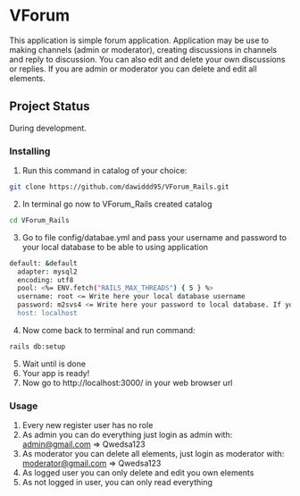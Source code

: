 # VForum

This application is simple forum application. Application may be use to making channels (admin or moderator), creating discussions in channels and reply to discussion. You can also edit and delete your own discussions or replies. If you are admin or moderator you can delete and edit all elements.

## Project Status

During development.

### Installing

1. Run this command in catalog of your choice: 
```bash
git clone https://github.com/dawiddd95/VForum_Rails.git
```
2. In terminal go now to VForum_Rails created catalog
```bash
cd VForum_Rails
```
3. Go to file config/databae.yml and pass your username and password to your local database to be able to using application
```bash
default: &default
  adapter: mysql2
  encoding: utf8
  pool: <%= ENV.fetch("RAILS_MAX_THREADS") { 5 } %>
  username: root <= Write here your local database username
  password: m2svs4 <= Write here your password to local database. If you don't have password leave empty
  host: localhost
```
4. Now come back to terminal and run command:
```bash
rails db:setup
```
5. Wait until is done
6. Your app is ready!
7. Now go to http://localhost:3000/ in your web browser url

### Usage

1. Every new register user has no role
2. As admin you can do everything just login as admin with:  admin@gmail.com => Qwedsa123
3. As moderator you can delete all elements, just login as moderator with:  moderator@gmail.com => Qwedsa123
4. As logged user you can only delete and edit you own elements
5. As not logged in user, you can only read everything
